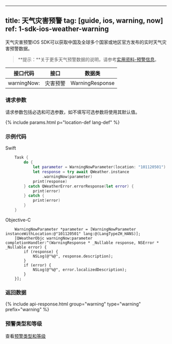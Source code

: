<!--
 * @Date: 2025-03-06 10:02:06
 * @LastEditors: bolepichi
 * @LastEditTime: 2025-03-14 15:41:33
 * @FilePath: /dev-site/docs/_zh/ios-sdk/warning/ios-weather-warning.md
-->
---
title: 天气灾害预警
tag: [guide, ios, warning, now]
ref: 1-sdk-ios-weather-warning
---

天气灾害预警iOS SDK可以获取中国及全球多个国家或地区官方发布的实时天气灾害预警数据。

> **提示：**关于更多天气预警数据的说明，请参考[实用资料-预警信息](/docs/resource/warning-info/)。


| 接口代码     | 接口     | 数据类           |
| -------------------- | -------- | ---------------- |
| warningNow: | 灾害预警 | WarningResponse |

### 请求参数

请求参数包括必选和可选参数，如不填写可选参数将使用其默认值。

{% include params.html p="location-def lang-def" %}

### 示例代码

Swift

```swift
    Task {
        do {
            let parameter = WarningNowParameter(location: "101120501")
            let response = try await QWeather.instance
                .warningNow(parameter)
            print(response)
        } catch QWeatherError.errorResponse(let error) {
            print(error)
        } catch {
            print(error)
        }
    }
```

Objective-C

```objc
    WarningNowParameter *parameter = [WarningNowParameter instanceWithLocation:@"101120501" lang:@(LangTypeZH_HANS)];
    [QWeatherObjc warningNow:parameter completionHandler:^(WarningResponse * _Nullable response, NSError * _Nullable error) {
        if (response) {
            NSLog(@"%@", response.description);
        }
        if (error) {
            NSLog(@"%@", error.localizedDescription);
        }
    }];
```

### 返回数据

{% include api-response.html group="warning" type="warning" prefix="warning" %}


### 预警类型和等级

查看[预警类型和等级](/docs/resource/warning-info/)